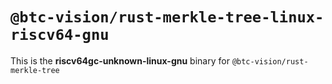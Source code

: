 # `@btc-vision/rust-merkle-tree-linux-riscv64-gnu`

This is the **riscv64gc-unknown-linux-gnu** binary for `@btc-vision/rust-merkle-tree`
